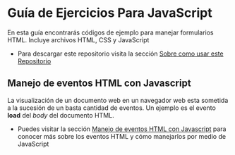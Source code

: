 # Guía de Ejercicios Para JavaScript

En esta guía encontrarás códigos de ejemplo para manejar formularios HTML. Incluye archivos HTML, CSS y JavaScript

- Para descargar este repositorio visita la sección [Sobre como usar este Repositorio](repositorio.md)

## Manejo de eventos HTML con Javascript

La visualización de un documento web en un navegador web esta sometida a la sucesión de un basta cantidad de eventos. Un ejemplo es el evento **load** del *body* del documento HTML.

- Puedes visitar la sección [Manejo de eventos HTML con Javascript](eventoshtml.md) para conocer más sobre los eventos HTML y cómo manejarlos por medio de JavaScript
